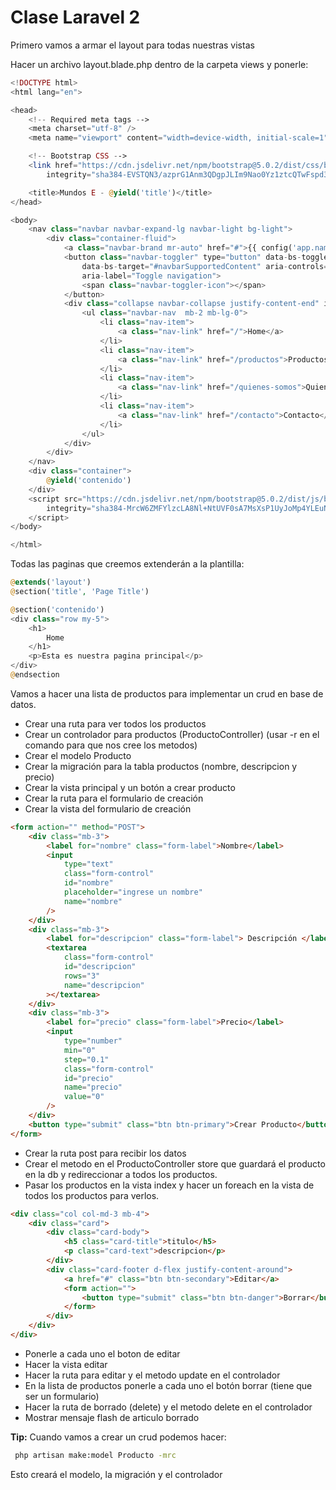 # Clase Laravel 2

Primero vamos a armar el layout para todas nuestras vistas

Hacer un archivo layout.blade.php dentro de la carpeta views y ponerle:

```php
<!DOCTYPE html>
<html lang="en">

<head>
    <!-- Required meta tags -->
    <meta charset="utf-8" />
    <meta name="viewport" content="width=device-width, initial-scale=1" />

    <!-- Bootstrap CSS -->
    <link href="https://cdn.jsdelivr.net/npm/bootstrap@5.0.2/dist/css/bootstrap.min.css" rel="stylesheet"
        integrity="sha384-EVSTQN3/azprG1Anm3QDgpJLIm9Nao0Yz1ztcQTwFspd3yD65VohhpuuCOmLASjC" crossorigin="anonymous" />

    <title>Mundos E - @yield('title')</title>
</head>

<body>
    <nav class="navbar navbar-expand-lg navbar-light bg-light">
        <div class="container-fluid">
            <a class="navbar-brand mr-auto" href="#">{{ config('app.name') }}</a>
            <button class="navbar-toggler" type="button" data-bs-toggle="collapse"
                data-bs-target="#navbarSupportedContent" aria-controls="navbarSupportedContent" aria-expanded="false"
                aria-label="Toggle navigation">
                <span class="navbar-toggler-icon"></span>
            </button>
            <div class="collapse navbar-collapse justify-content-end" id="navbarSupportedContent">
                <ul class="navbar-nav  mb-2 mb-lg-0">
                    <li class="nav-item">
                        <a class="nav-link" href="/">Home</a>
                    </li>
                    <li class="nav-item">
                        <a class="nav-link" href="/productos">Productos</a>
                    </li>
                    <li class="nav-item">
                        <a class="nav-link" href="/quienes-somos">Quienes Somos</a>
                    </li>
                    <li class="nav-item">
                        <a class="nav-link" href="/contacto">Contacto</a>
                    </li>
                </ul>
            </div>
        </div>
    </nav>
    <div class="container">
        @yield('contenido')
    </div>
    <script src="https://cdn.jsdelivr.net/npm/bootstrap@5.0.2/dist/js/bootstrap.bundle.min.js"
        integrity="sha384-MrcW6ZMFYlzcLA8Nl+NtUVF0sA7MsXsP1UyJoMp4YLEuNSfAP+JcXn/tWtIaxVXM" crossorigin="anonymous">
    </script>
</body>

</html>


```

Todas las paginas que creemos extenderán a la plantilla:

```php
@extends('layout')
@section('title', 'Page Title')

@section('contenido')
<div class="row my-5">
    <h1>
        Home
    </h1>
    <p>Esta es nuestra pagina principal</p>
</div>
@endsection

```

Vamos a hacer una lista de productos para implementar un crud en base de datos.

-   Crear una ruta para ver todos los productos
-   Crear un controlador para productos (ProductoController) (usar -r en el comando para que nos cree los metodos)
-   Crear el modelo Producto
-   Crear la migración para la tabla productos (nombre, descripcion y precio)
-   Crear la vista principal y un botón a crear producto
-   Crear la ruta para el formulario de creación
-   Crear la vista del formulario de creación

```html
<form action="" method="POST">
    <div class="mb-3">
        <label for="nombre" class="form-label">Nombre</label>
        <input
            type="text"
            class="form-control"
            id="nombre"
            placeholder="ingrese un nombre"
            name="nombre"
        />
    </div>
    <div class="mb-3">
        <label for="descripcion" class="form-label"> Descripción </label>
        <textarea
            class="form-control"
            id="descripcion"
            rows="3"
            name="descripcion"
        ></textarea>
    </div>
    <div class="mb-3">
        <label for="precio" class="form-label">Precio</label>
        <input
            type="number"
            min="0"
            step="0.1"
            class="form-control"
            id="precio"
            name="precio"
            value="0"
        />
    </div>
    <button type="submit" class="btn btn-primary">Crear Producto</button>
</form>
```

-   Crear la ruta post para recibir los datos
-   Crear el metodo en el ProductoController store que guardará el producto en la db y redireccionar a todos los productos.
-   Pasar los productos en la vista index y hacer un foreach en la vista de todos los productos para verlos.

```html
<div class="col col-md-3 mb-4">
    <div class="card">
        <div class="card-body">
            <h5 class="card-title">titulo</h5>
            <p class="card-text">descripcion</p>
        </div>
        <div class="card-footer d-flex justify-content-around">
            <a href="#" class="btn btn-secondary">Editar</a>
            <form action="">
                <button type="submit" class="btn btn-danger">Borrar</button>
            </form>
        </div>
    </div>
</div>
```

-   Ponerle a cada uno el boton de editar
-   Hacer la vista editar
-   Hacer la ruta para editar y el metodo update en el controlador
-   En la lista de productos ponerle a cada uno el botón borrar (tiene que ser un formulario)
-   Hacer la ruta de borrado (delete) y el metodo delete en el controlador
-   Mostrar mensaje flash de articulo borrado

**Tip:** Cuando vamos a crear un crud podemos hacer:

```cmd
 php artisan make:model Producto -mrc
```

Esto creará el modelo, la migración y el controlador
